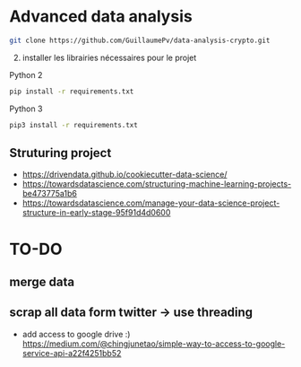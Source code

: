 # Advanced data analysis

```bash
git clone https://github.com/GuillaumePv/data-analysis-crypto.git
```
2) installer les librairies nécessaires pour le projet

Python 2
```bash
pip install -r requirements.txt
```

Python 3
```bash
pip3 install -r requirements.txt
```

## Struturing project
* https://drivendata.github.io/cookiecutter-data-science/
* https://towardsdatascience.com/structuring-machine-learning-projects-be473775a1b6
* https://towardsdatascience.com/manage-your-data-science-project-structure-in-early-stage-95f91d4d0600

# TO-DO

## merge data

## scrap all data form twitter -> use threading

* add access to google drive :) https://medium.com/@chingjunetao/simple-way-to-access-to-google-service-api-a22f4251bb52

